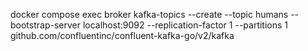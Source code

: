 docker compose exec broker kafka-topics --create --topic humans --bootstrap-server localhost:9092 --replication-factor 1 --partitions 1
github.com/confluentinc/confluent-kafka-go/v2/kafka